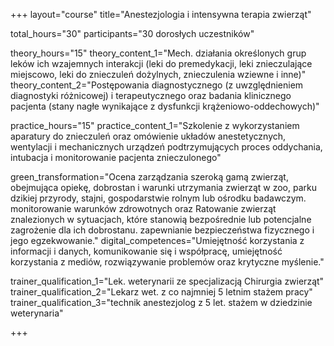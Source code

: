 +++
layout="course"
title="Anestezjologia i intensywna terapia zwierząt"

total_hours="30"
participants="30 dorosłych uczestników"

theory_hours="15"
theory_content_1="Mech. działania określonych grup leków ich wzajemnych interakcji (leki do premedykacji, leki znieczulające miejscowo, leki do znieczuleń dożylnych, znieczulenia wziewne i inne)"
theory_content_2="Postępowania diagnostycznego (z uwzględnieniem diagnostyki różnicowej) i terapeutycznego oraz badania klinicznego pacjenta (stany nagłe wynikające z dysfunkcji krążeniowo-oddechowych)"

practice_hours="15"
practice_content_1="Szkolenie z wykorzystaniem aparatury do znieczuleń oraz omówienie układów anestetycznych, wentylacji i mechanicznych urządzeń podtrzymujących proces oddychania, intubacja i monitorowanie pacjenta znieczulonego"

green_transformation="Ocena zarządzania szeroką gamą zwierząt, obejmująca opiekę, dobrostan i warunki utrzymania zwierząt w zoo, parku dzikiej przyrody, stajni, gospodarstwie rolnym lub ośrodku badawczym. monitorowanie warunków zdrowotnych oraz Ratowanie zwierząt znalezionych w sytuacjach, które stanowią bezpośrednie lub potencjalne zagrożenie dla ich dobrostanu. zapewnianie bezpieczeństwa fizycznego i jego egzekwowanie."
digital_competences="Umiejętność korzystania z informacji i danych, komunikowanie się i współpracę, umiejętność korzystania z mediów, rozwiązywanie problemów oraz krytyczne myślenie."

trainer_qualification_1="Lek. weterynarii ze specjalizacją Chirurgia zwierząt"
trainer_qualification_2="Lekarz wet. z co najmniej 5 letnim stażem pracy"
trainer_qualification_3="technik anestezjolog z 5 let. stażem w dziedzinie weterynaria"

+++